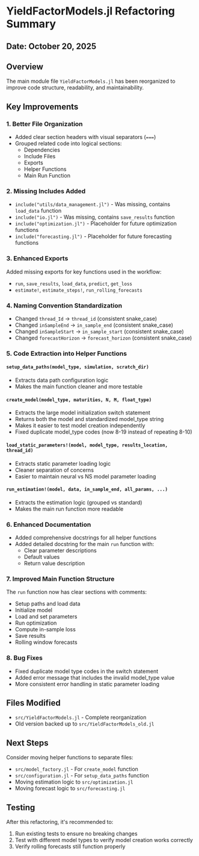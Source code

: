 # YieldFactorModels.jl Refactoring Summary

## Date: October 20, 2025

## Overview
The main module file `YieldFactorModels.jl` has been reorganized to improve code structure, readability, and maintainability.

## Key Improvements

### 1. **Better File Organization**
- Added clear section headers with visual separators (`===`)
- Grouped related code into logical sections:
  - Dependencies
  - Include Files
  - Exports
  - Helper Functions
  - Main Run Function

### 2. **Missing Includes Added**
- `include("utils/data_management.jl")` - Was missing, contains `load_data` function
- `include("io.jl")` - Was missing, contains `save_results` function
- `include("optimization.jl")` - Placeholder for future optimization functions
- `include("forecasting.jl")` - Placeholder for future forecasting functions

### 3. **Enhanced Exports**
Added missing exports for key functions used in the workflow:
- `run`, `save_results`, `load_data`, `predict`, `get_loss`
- `estimate!`, `estimate_steps!`, `run_rolling_forecasts`

### 4. **Naming Convention Standardization**
- Changed `thread_Id` → `thread_id` (consistent snake_case)
- Changed `inSampleEnd` → `in_sample_end` (consistent snake_case)
- Changed `inSampleStart` → `in_sample_start` (consistent snake_case)
- Changed `forecastHorizon` → `forecast_horizon` (consistent snake_case)

### 5. **Code Extraction into Helper Functions**

#### `setup_data_paths(model_type, simulation, scratch_dir)`
- Extracts data path configuration logic
- Makes the main function cleaner and more testable

#### `create_model(model_type, maturities, N, M, float_type)`
- Extracts the large model initialization switch statement
- Returns both the model and standardized model_type string
- Makes it easier to test model creation independently
- Fixed duplicate model_type codes (now 8-19 instead of repeating 8-10)

#### `load_static_parameters!(model, model_type, results_location, thread_id)`
- Extracts static parameter loading logic
- Cleaner separation of concerns
- Easier to maintain neural vs NS model parameter loading

#### `run_estimation!(model, data, in_sample_end, all_params, ...)`
- Extracts the estimation logic (grouped vs standard)
- Makes the main run function more readable

### 6. **Enhanced Documentation**
- Added comprehensive docstrings for all helper functions
- Added detailed docstring for the main `run` function with:
  - Clear parameter descriptions
  - Default values
  - Return value description
  
### 7. **Improved Main Function Structure**
The `run` function now has clear sections with comments:
- Setup paths and load data
- Initialize model  
- Load and set parameters
- Run optimization
- Compute in-sample loss
- Save results
- Rolling window forecasts

### 8. **Bug Fixes**
- Fixed duplicate model type codes in the switch statement
- Added error message that includes the invalid model_type value
- More consistent error handling in static parameter loading

## Files Modified
- `src/YieldFactorModels.jl` - Complete reorganization
- Old version backed up to `src/YieldFactorModels_old.jl`

## Next Steps
Consider moving helper functions to separate files:
- `src/model_factory.jl` - For `create_model` function
- `src/configuration.jl` - For `setup_data_paths` function
- Moving estimation logic to `src/optimization.jl`
- Moving forecast logic to `src/forecasting.jl`

## Testing
After this refactoring, it's recommended to:
1. Run existing tests to ensure no breaking changes
2. Test with different model types to verify model creation works correctly
3. Verify rolling forecasts still function properly
